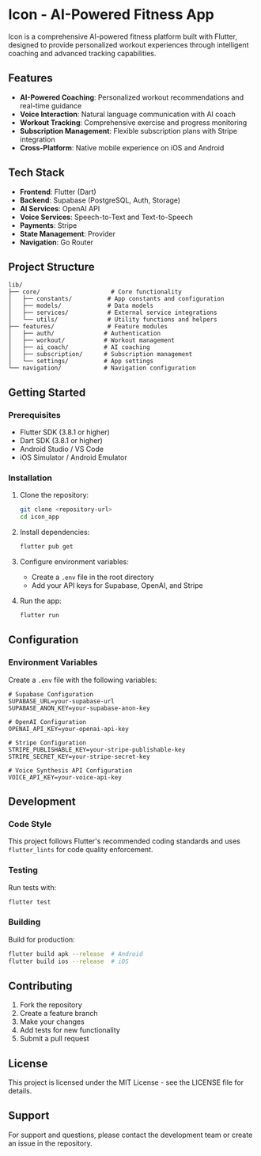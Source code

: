 # Icon - AI-Powered Fitness App

Icon is a comprehensive AI-powered fitness platform built with Flutter, designed to provide personalized workout experiences through intelligent coaching and advanced tracking capabilities.

## Features

- **AI-Powered Coaching**: Personalized workout recommendations and real-time guidance
- **Voice Interaction**: Natural language communication with AI coach
- **Workout Tracking**: Comprehensive exercise and progress monitoring
- **Subscription Management**: Flexible subscription plans with Stripe integration
- **Cross-Platform**: Native mobile experience on iOS and Android

## Tech Stack

- **Frontend**: Flutter (Dart)
- **Backend**: Supabase (PostgreSQL, Auth, Storage)
- **AI Services**: OpenAI API
- **Voice Services**: Speech-to-Text and Text-to-Speech
- **Payments**: Stripe
- **State Management**: Provider
- **Navigation**: Go Router

## Project Structure

```
lib/
├── core/                    # Core functionality
│   ├── constants/          # App constants and configuration
│   ├── models/             # Data models
│   ├── services/           # External service integrations
│   └── utils/              # Utility functions and helpers
├── features/               # Feature modules
│   ├── auth/              # Authentication
│   ├── workout/           # Workout management
│   ├── ai_coach/          # AI coaching
│   ├── subscription/      # Subscription management
│   └── settings/          # App settings
└── navigation/            # Navigation configuration
```

## Getting Started

### Prerequisites

- Flutter SDK (3.8.1 or higher)
- Dart SDK (3.8.1 or higher)
- Android Studio / VS Code
- iOS Simulator / Android Emulator

### Installation

1. Clone the repository:
   ```bash
   git clone <repository-url>
   cd icon_app
   ```

2. Install dependencies:
   ```bash
   flutter pub get
   ```

3. Configure environment variables:
   - Create a `.env` file in the root directory
   - Add your API keys for Supabase, OpenAI, and Stripe

4. Run the app:
   ```bash
   flutter run
   ```

## Configuration

### Environment Variables

Create a `.env` file with the following variables:

```env
# Supabase Configuration
SUPABASE_URL=your-supabase-url
SUPABASE_ANON_KEY=your-supabase-anon-key

# OpenAI Configuration
OPENAI_API_KEY=your-openai-api-key

# Stripe Configuration
STRIPE_PUBLISHABLE_KEY=your-stripe-publishable-key
STRIPE_SECRET_KEY=your-stripe-secret-key

# Voice Synthesis API Configuration
VOICE_API_KEY=your-voice-api-key
```

## Development

### Code Style

This project follows Flutter's recommended coding standards and uses `flutter_lints` for code quality enforcement.

### Testing

Run tests with:
```bash
flutter test
```

### Building

Build for production:
```bash
flutter build apk --release  # Android
flutter build ios --release  # iOS
```

## Contributing

1. Fork the repository
2. Create a feature branch
3. Make your changes
4. Add tests for new functionality
5. Submit a pull request

## License

This project is licensed under the MIT License - see the LICENSE file for details.

## Support

For support and questions, please contact the development team or create an issue in the repository.
